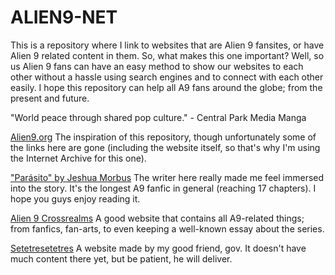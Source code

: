 # ALIEN9-NET
This is a repository where I link to websites that are Alien 9 fansites, or have Alien 9 related content in them.
So, what makes this one important? Well, so us Alien 9 fans can have an easy method to show our websites to each other without a hassle using search engines and to connect with each other easily. I hope this repository can help all A9 fans around the globe; from the present and future.

"World peace through shared pop culture." - Central Park Media Manga

[Alien9.org](https://web.archive.org/web/20020328032158/http://www.alien9.org/) The inspiration of this repository, though unfortunately some of the links here are gone (including the website itself, so that's why I'm using the Internet Archive for this one).

["Parásito" by Jeshua Morbus](https://trazosdejeshua.wordpress.com/category/parasito/) The writer here really made me feel immersed into the story. It's the longest A9 fanfic in general (reaching 17 chapters). I hope you guys enjoy reading it.

[Alien 9 Crossrealms](https://alien9.crossrealms.net/) A good website that contains all A9-related things; from fanfics, fan-arts, to even keeping a well-known essay about the series.

[Setetresetetres](https://setetresetetres.neocities.org/) A website made by my good friend, gov. It doesn't have much content there yet, but be patient, he will deliver.
